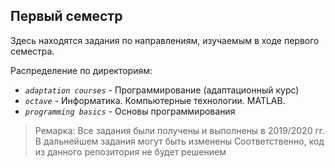 ## Первый семестр

Здесь находятся задания по направлениям, изучаемым в ходе первого семестра.


Распределение по директориям:
* _`adaptation courses`_ - Программирование (адаптационный курс)
* _`octave`_ - Информатика. Компьютерные технологии. MATLAB.
* _`programming basics`_ - Основы программирования 


> Ремарка:
> Все задания были получены и выполнены в 2019/2020 гг.
> В дальнейшем задания могут быть изменены
> Соответственно, код из данного репозитория не будет решением